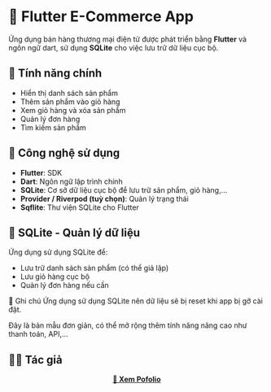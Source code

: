 # 🛒 Flutter E-Commerce App

Ứng dụng bán hàng thương mại điện tử được phát triển bằng **Flutter** và ngôn ngữ dart, sử dụng **SQLite** cho việc lưu trữ dữ liệu cục bộ.

## 🚀 Tính năng chính

- Hiển thị danh sách sản phẩm
- Thêm sản phẩm vào giỏ hàng
- Xem giỏ hàng và xóa sản phẩm
- Quản lý đơn hàng
- Tìm kiếm sản phẩm
## 🧱 Công nghệ sử dụng

- **Flutter**: SDK
- **Dart**: Ngôn ngữ lập trình chính
- **SQLite**: Cơ sở dữ liệu cục bộ để lưu trữ sản phẩm, giỏ hàng,...
- **Provider / Riverpod (tuỳ chọn)**: Quản lý trạng thái
- **Sqflite**: Thư viện SQLite cho Flutter

## 💾 SQLite - Quản lý dữ liệu

Ứng dụng sử dụng SQLite để:

- Lưu trữ danh sách sản phẩm (có thể giả lập)
- Lưu giỏ hàng cục bộ
- Quản lý đơn hàng nếu cần

📝 Ghi chú
Ứng dụng sử dụng SQLite nên dữ liệu sẽ bị reset khi app bị gỡ cài đặt.

Đây là bản mẫu đơn giản, có thể mở rộng thêm tính năng nâng cao như thanh toán, API,...

## 👨‍💻 Tác giả
<p align="center">
  <a href="https://tuananhhuflit.id.vn/" target="_blank"><strong>🔗 Xem Pofolio</strong></a>
</p>
